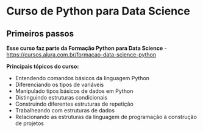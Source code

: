 # Curso de Python para Data Science
## Primeiros passos

**Esse curso faz parte da Formação Python para Data Science** - https://cursos.alura.com.br/formacao-data-science-python

**Principais tópicos do curso:**

* Entendendo comandos básicos da linguagem Python
* Diferenciando os tipos de variáveis
* Manipulado tipos básicos de dados em Python
* Distinguindo estruturas condicionais
* Construindo diferentes estruturas de repetição
* Trabalheando com estruturas de dados
* Relacionando as estruturas da linguagem de programação à construção de projetos
